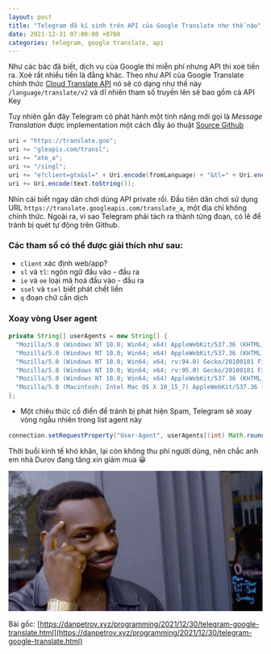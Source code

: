 ```yaml
---
layout: post
title: "Telegram đã kí sinh trên API của Google Translate như thế nào"
date: 2021-12-31 07:00:00 +0700
categories: telegram, google translate, api
---
```


Như các bác đã biết, dịch vụ của Google thì miễn phí nhưng API thì xoè tiền ra. Xoè rất nhiều tiền là đằng khác. Theo như API của Google Translate chính thức 
[Cloud Translate API](https://cloud.google.com/translate/docs/reference/rest/v2/translate) nó sẽ có dạng như thế này `/language/translate/v2` và dĩ nhiên tham số truyền lên sẽ bao gồm cả API Key

Tuy nhiên gần đây Telegram có phát hành một tính năng mới gọi là *Message Translation* được implementation một cách đầy ảo thuật [Source Github](https://github.com/DrKLO/Telegram/commit/9e740dfd4d2b1ab6b8ed2b972e0f72fc9b8bd09d#diff-bc405602f072ccdb4e595ac9f577f6bfae72778c6a989bf81021b79cfef28568R1081)

```java
uri = "https://translate.goo";
uri += "gleapis.com/transl";
uri += "ate_a";
uri += "/singl";
uri += "e?client=gtx&sl=" + Uri.encode(fromLanguage) + "&tl=" + Uri.encode(toLanguage) + "&dt=t" + "&ie=UTF-8&oe=UTF-8&otf=1&ssel=0&tsel=0&kc=7&dt=at&dt=bd&dt=ex&dt=ld&dt=md&dt=qca&dt=rw&dt=rm&dt=ss&q=";
uri += Uri.encode(text.toString());
```

Nhìn cái biết ngay dân chơi dùng API private rồi. Đầu tiên dân chơi sử dụng URL `https://translate.googleapis.com/translate_a`, một địa chỉ không chính thức. Ngoài ra, vì sao  Telegram phải tách ra thành từng đoạn, có lẽ để tránh bị quét tự động trên Github.

### Các tham số có thể được giải thích như sau:
- `client` xác định web/app?
- `sl` và `tl`: ngôn ngữ đầu vào - đầu ra
- `ie` và `oe` loại mã hoá đầu vào - đầu ra
- `ssel` và `tsel` biết phát chết liền
- `q` đoạn chữ cần dịch

### Xoay vòng User agent

```java
private String[] userAgents = new String[] {
  "Mozilla/5.0 (Windows NT 10.0; Win64; x64) AppleWebKit/537.36 (KHTML, like Gecko) Chrome/96.0.4664.45 Safari/537.36", // 13.5%
  "Mozilla/5.0 (Windows NT 10.0; Win64; x64) AppleWebKit/537.36 (KHTML, like Gecko) Chrome/96.0.4664.110 Safari/537.36", // 6.6%
  "Mozilla/5.0 (Windows NT 10.0; Win64; x64; rv:94.0) Gecko/20100101 Firefox/94.0", // 6.4%
  "Mozilla/5.0 (Windows NT 10.0; Win64; x64; rv:95.0) Gecko/20100101 Firefox/95.0", // 6.2%
  "Mozilla/5.0 (Windows NT 10.0; Win64; x64) AppleWebKit/537.36 (KHTML, like Gecko) Chrome/96.0.4664.93 Safari/537.36", // 5.2%
  "Mozilla/5.0 (Macintosh; Intel Mac OS X 10_15_7) AppleWebKit/537.36 (KHTML, like Gecko) Chrome/96.0.4664.55 Safari/537.36" // 4.8%
};
```

- Một chiêu thức cổ điển để tránh bị phát hiện Spam, Telegram sẽ xoay vòng ngẫu nhiên trong list agent này

```java
connection.setRequestProperty("User-Agent", userAgents[(int) Math.round(Math.random() * (userAgents.length - 1))]);
```

Thời buổi kinh tế khó khăn, lại còn không thu phí người dùng, nên chắc anh em nhà Durov đang tăng xin giảm mua 😀

![](16978756.jpeg)



Bài gốc: [https://danpetrov.xyz/programming/2021/12/30/telegram-google-translate.html](https://danpetrov.xyz/programming/2021/12/30/telegram-google-translate.html)